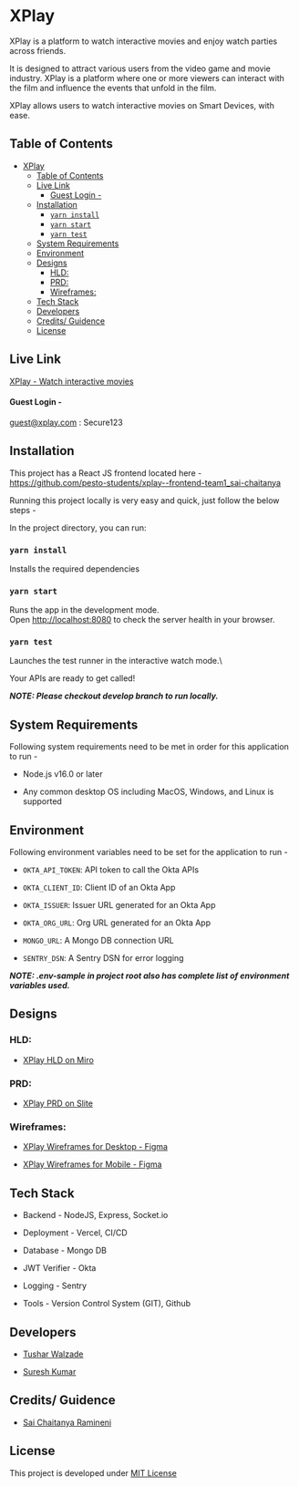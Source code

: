 # XPlay

XPlay is a platform to watch interactive movies and enjoy watch parties across friends.

It is designed to attract various users from the video game and movie industry. XPlay is a platform where one or more viewers can interact with the film and influence the events that unfold in the film.

XPlay allows users to watch interactive movies on Smart Devices, with ease.

## Table of Contents
- [XPlay](#xplay)
  - [Table of Contents](#table-of-contents)
  - [Live Link](#live-link)
      - [Guest Login -](#guest-login--)
  - [Installation](#installation)
    - [`yarn install`](#yarn-install)
    - [`yarn start`](#yarn-start)
    - [`yarn test`](#yarn-test)
  - [System Requirements](#system-requirements)
  - [Environment](#environment)
  - [Designs](#designs)
    - [HLD:](#hld)
    - [PRD:](#prd)
    - [Wireframes:](#wireframes)
  - [Tech Stack](#tech-stack)
  - [Developers](#developers)
  - [Credits/ Guidence](#credits-guidence)
  - [License](#license)

## Live Link

[XPlay - Watch interactive movies](https://p3-xplay.netlify.app/home)

#### Guest Login -

guest@xplay.com : Secure123

## Installation

This project has a React JS frontend located here - https://github.com/pesto-students/xplay--frontend-team1_sai-chaitanya

Running this project locally is very easy and quick, just follow the below steps -

In the project directory, you can run:

### `yarn install`

Installs the required dependencies

### `yarn start`

Runs the app in the development mode.\
Open [http://localhost:8080](http://localhost:8080) to check the server health in your browser.

### `yarn test`

Launches the test runner in the interactive watch mode.\

Your APIs are ready to get called!

**_NOTE: Please checkout develop branch to run locally._**

## System Requirements

Following system requirements need to be met in order for this application to run -

- Node.js v16.0 or later

- Any common desktop OS including MacOS, Windows, and Linux is supported

## Environment

Following environment variables need to be set for the application to run -

- `OKTA_API_TOKEN`: API token to call the Okta APIs

- `OKTA_CLIENT_ID`: Client ID of an Okta App

- `OKTA_ISSUER`: Issuer URL generated for an Okta App

- `OKTA_ORG_URL`: Org URL generated for an Okta App

- `MONGO_URL`: A Mongo DB connection URL

- `SENTRY_DSN`: A Sentry DSN for error logging

**_NOTE: .env-sample in project root also has complete list of environment variables used._**

## Designs

### HLD:

- [XPlay HLD on Miro](https://miro.com/app/board/uXjVPI_6KK8=/)

### PRD:

- [XPlay PRD on Slite](https://tusharwalzade.slite.page/p/OfXnNzLq0T3ct2/XPlay-PRD)

### Wireframes:

- [XPlay Wireframes for Desktop - Figma](https://www.figma.com/file/n1vnT5S3d5UBiqxmmzrP4B/XPlay?node-id=0%3A1)

- [XPlay Wireframes for Mobile - Figma](https://www.figma.com/file/n1vnT5S3d5UBiqxmmzrP4B/XPlay?node-id=228%3A390)

## Tech Stack

-   Backend - NodeJS, Express, Socket.io

-   Deployment - Vercel, CI/CD

-   Database - Mongo DB

-   JWT Verifier - Okta

-   Logging - Sentry

-   Tools - Version Control System (GIT), Github

## Developers

- [Tushar Walzade](https://github.com/tusharwalzade216)

- [Suresh Kumar](https://github.com/sureshmaverick)

## Credits/ Guidence

- [Sai Chaitanya Ramineni](https://github.com/sairamin)

## License

This project is developed under [MIT License](LICENSE.txt)
